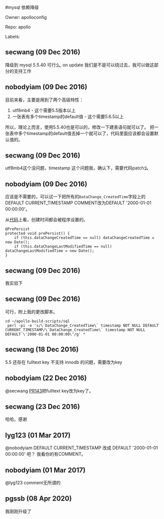 #mysql 依赖降级

Owner: apolloconfig

Repo: apollo

Labels: 

## secwang (09 Dec 2016)

降级到 mysql 5.5.40 可行么, on update 我们是不是可以绕过去，我可以做这部分的支持工作


## nobodyiam (09 Dec 2016)

目前来看，主要是用到了两个高级特性：

1. utf8mb4 - 这个需要5.5版本以上
2. 一张表有多个timestamp的default值 - 这个需要5.6.5以上

所以，理论上而言，使用5.5.40也是可以的，修改一下建表语句就可以了。
把一张表中多个timestamp的default值去掉一个就可以了，代码里面应该都会设置默认值的。

## secwang (09 Dec 2016)

utf8mb4这个没问题，timestamp 这个问题我，确认下，需要代码patch么

## nobodyiam (09 Dec 2016)

应该是不需要的，可以试一下把所有的`DataChange_CreatedTime`字段上的DEFAULT CURRENT_TIMESTAMP COMMENT改为DEFAULT '2000-01-01 00:00:00'。

从[代码](https://github.com/ctripcorp/apollo/blob/master/apollo-common/src/main/java/com/ctrip/framework/apollo/common/entity/BaseEntity.java)上看，创建时间都会被程序设置的。

    @PrePersist
    protected void prePersist() {
        if (this.dataChangeCreatedTime == null) dataChangeCreatedTime = new Date();
        if (this.dataChangeLastModifiedTime == null) dataChangeLastModifiedTime = new Date();
    }

## secwang (09 Dec 2016)

我实验下

## secwang (09 Dec 2016)

可行，附上我的更改脚本。 
```
cd ~/apollo-build-scripts/sql
 perl -pi -e 's/\`DataChange_CreatedTime\` timestamp NOT NULL DEFAULT CURRENT_TIMESTAMP/\`DataChange_CreatedTime\` timestamp NOT NULL DEFAULT \'2000-01-01 00:00:00\'/g' *
```

## secwang (18 Dec 2016)

5.5 还存在 fulltext key 不支持 innodb 的问题，需要改为key

## nobodyiam (22 Dec 2016)

@secwang [PR143](https://github.com/ctripcorp/apollo/pull/493)把fulltext key改为key了。

## secwang (23 Dec 2016)

哈哈，感谢

## lyg123 (01 Mar 2017)

@nobodyiam 
DEFAULT CURRENT_TIMESTAMP 改成 DEFAULT '2000-01-01 00:00:00' 吧？
我看你的有COMMENT。

## nobodyiam (01 Mar 2017)

@lyg123 comment无所谓的

## pgssb (08 Apr 2020)

我刚刚升级了

